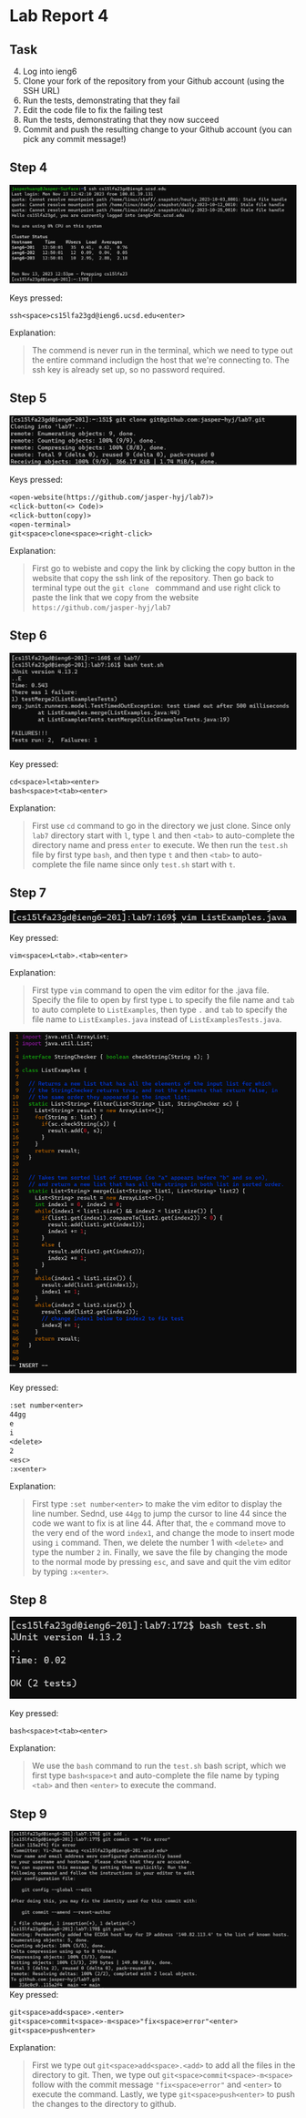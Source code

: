# Lab Report 4

## Task

4. Log into ieng6
5. Clone your fork of the repository from your Github account (using the SSH URL)
6. Run the tests, demonstrating that they fail
7. Edit the code file to fix the failing test
8. Run the tests, demonstrating that they now succeed
9. Commit and push the resulting change to your Github account (you can pick any commit message!)

## Step 4

![Step 4 ScreenShot](/lab4-img/step-4.png)

Keys pressed:

```
ssh<space>cs15lfa23gd@ieng6.ucsd.edu<enter>
```

Explanation:

> The commend is never run in the terminal, which we need to type out the entire command includign the host that we're connecting to. The ssh key is already set up, so no password required.

## Step 5

![Step 5 ScreenShot](/lab4-img/step-5.png)

Keys pressed:

```
<open-website(https://github.com/jasper-hyj/lab7)>
<click-button(<> Code)>
<click-button(copy)>
<open-terminal>
git<space>clone<space><right-click>
```

Explanation:

> First go to webiste and copy the link by clicking the copy button in the website that copy the ssh link of the repository. Then go back to terminal type out the `git clone ` commmand and use right click to paste the link that we copy from the website `https://github.com/jasper-hyj/lab7`

## Step 6

![Step 6 ScreenShot](/lab4-img/step-6.png)

Key pressed:

```
cd<space>l<tab><enter>
bash<space>t<tab><enter>
```

Explanation:

> First use `cd` command to go in the directory we just clone. Since only `lab7` directory start with `l`, type `l` and then `<tab>` to auto-complete the directory name and press `enter` to execute. We then run the `test.sh` file by first type `bash`, and then type `t` and then `<tab>` to auto-complete the file name since only `test.sh` start with `t`.

## Step 7

![Step 7-1 ScreenShot](/lab4-img/step-7-1.png)

Key pressed:

```
vim<space>L<tab>.<tab><enter>
```

Explanation:

> First type `vim` command to open the vim editor for the .java file. Specify the file to open by first type `L` to specify the file name and `tab` to auto complete to `ListExamples`, then type `.` and `tab` to specify the file name to `ListExamples.java` instead of `ListExamplesTests.java`.

![Step 7-1 ScreenShot](/lab4-img/step-7-2.png)

Key pressed:

```
:set number<enter>
44gg
e
i
<delete>
2
<esc>
:x<enter>
```

Explanation:

> First type `:set number<enter>` to make the vim editor to display the line number. Sednd, use `44gg` to jump the cursor to line 44 since the code we want to fix is at line 44. After that, the `e` command move to the very end of the word `index1`, and change the mode to insert mode using `i` command. Then, we delete the number 1 with `<delete>` and type the number `2` in. Finally, we save the file by changing the mode to the normal mode by pressing `esc`, and save and quit the vim editor by typing `:x<enter>`.

## Step 8

![Step 8 ScreenShot](/lab4-img/step-8.png)

Key pressed:

```
bash<space>t<tab><enter>
```

Explanation:

> We use the `bash` command to run the `test.sh` bash script, which we first type `bash<space>t` and auto-complete the file name by typing `<tab>` and then `<enter>` to execute the command.

## Step 9

![Step 9 ScreenShot](/lab4-img/step-9.png)
Key pressed:

```
git<space>add<space>.<enter>
git<space>commit<space>-m<space>"fix<space>error"<enter>
git<space>push<enter>
```

Explanation:

> First we type out `git<space>add<space>.<add>` to add all the files in the directory to git. Then, we type out `git<space>commit<space>-m<space>` follow with the commit message `"fix<space>error"` and `<enter>` to execute the command. Lastly, we type `git<space>push<enter>` to push the changes to the directory to github.
